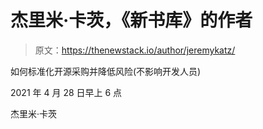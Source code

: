 # 杰里米·卡茨，《新书库》的作者

> 原文：<https://thenewstack.io/author/jeremykatz/>

如何标准化开源采购并降低风险(不影响开发人员)

2021 年 4 月 28 日早上 6 点

杰里米·卡茨